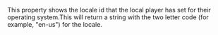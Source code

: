 This property shows the locale id that the local player has set for their operating system.This will return a string with the two letter code (for example, "en-us") for the locale.